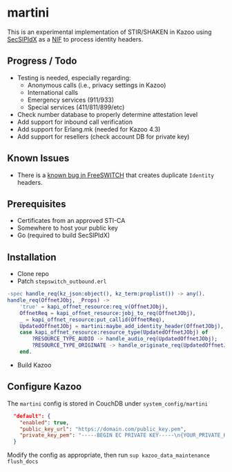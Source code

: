 # martini

This is an experimental implementation of STIR/SHAKEN in Kazoo using [SecSIPIdX](https://github.com/asipto/secsipidx) as a [NIF](https://www.erlang.org/doc/system/nif.html) to process identity headers.

## Progress / Todo

- Testing is needed, especially regarding:
    - Anonymous calls (i.e., privacy settings in Kazoo)
    - International calls
    - Emergency services (911/933)
    - Special services (411/811/899/etc)
- Check number database to properly determine attestation level
- Add support for inbound call verification
- Add support for Erlang.mk (needed for Kazoo 4.3)
- Add support for resellers (check account DB for private key)

## Known Issues

- There is a [known bug in FreeSWITCH](https://github.com/signalwire/freeswitch/commit/9cc7c2d58146a4797fe391a7380a2aeef3f53130) that creates duplicate `Identity` headers.

## Prerequisites

- Certificates from an approved STI-CA
- Somewhere to host your public key
- Go (required to build SecSIPIdX)

## Installation

- Clone repo
- Patch `stepswitch_outbound.erl`
```erlang
-spec handle_req(kz_json:object(), kz_term:proplist()) -> any().
handle_req(OffnetJObj, _Props) ->
    'true' = kapi_offnet_resource:req_v(OffnetJObj),
    OffnetReq = kapi_offnet_resource:jobj_to_req(OffnetJObj),
    _ = kapi_offnet_resource:put_callid(OffnetReq),
    UpdatedOffnetJObj = martini:maybe_add_identity_header(OffnetJObj),
    case kapi_offnet_resource:resource_type(UpdatedOffnetJObj) of
        ?RESOURCE_TYPE_AUDIO -> handle_audio_req(UpdatedOffnetJObj);
        ?RESOURCE_TYPE_ORIGINATE -> handle_originate_req(UpdatedOffnetJObj)
    end.
```
- Build Kazoo

## Configure Kazoo

The `martini` config is stored in CouchDB under `system_config/martini`

```json
  "default": {
    "enabled": true,
    "public_key_url": "https://domain.com/public_key.pem",
    "private_key_pem": "-----BEGIN EC PRIVATE KEY-----\n{YOUR_PRIVATE_KEY}\n-----END EC PRIVATE KEY-----"
  }
```

Modify the config as appropriate, then run `sup kazoo_data_maintenance flush_docs`
